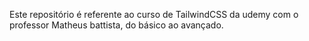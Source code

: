 Este repositório é referente ao curso de TailwindCSS da udemy com o professor Matheus battista, do básico ao avançado.
